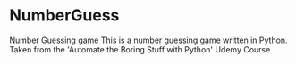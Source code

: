 # NumberGuess
Number Guessing game
This is a number guessing game written in Python.  Taken from the 'Automate the Boring Stuff with Python' Udemy Course
